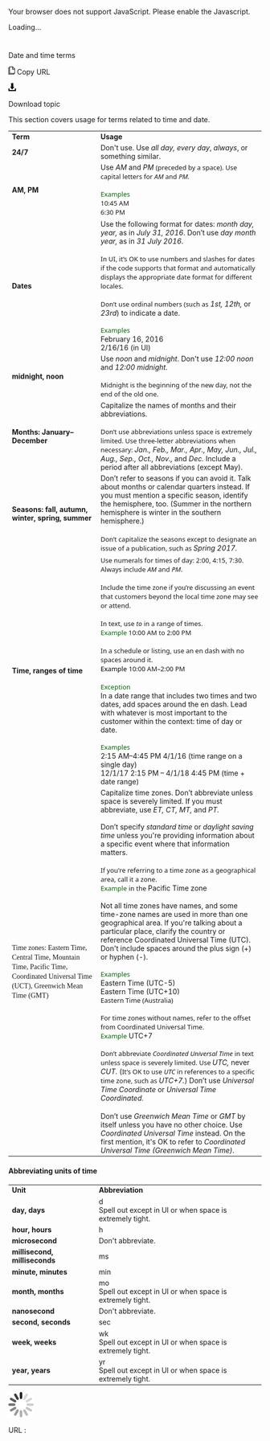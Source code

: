 ﻿Your browser does not support JavaScript. Please enable the Javascript.

Loading...

# 

Date and time terms

![Copy URL](date-time-terms_files/Copy.png)
Copy URL

![Download](date-time-terms_files/Download.png)

Download topic

This section covers usage for terms related to time and date.

<table>
<tbody>
<tr class="odd">
<td><b>Term</b></td>
<td><b>Usage</b></td>
</tr>
<tr class="even">
<td><div>
<b>24/7</b>
</div></td>
<td><div>
<div>
Don't use. Use <em>all day, every day</em>, <em>always</em>, or something similar.
</div>
</div></td>
</tr>
<tr class="odd">
<td><div>
<b>AM, PM</b>
</div></td>
<td><div>
Use <em>AM</em> and <em>PM</em> <span style="font-family: Segoe UI; font-size: small;">(preceded by a space). Use capital letters for <em>AM</em> and <em>PM.</em></span>
</div>
<br />

<div>
<span style="color: rgb(0, 0, 0); font-family: Segoe UI; font-size: small;"></span><span style="color: rgb(0, 102, 0); font-family: Segoe UI; font-size: small;">Examples</span><br />
<span style="font-family: Segoe UI; font-size: small;">10:45 AM<br />
6:30 PM</span>
</div></td>
</tr>
<tr class="even">
<td><b>Dates</b></td>
<td><div>
Use the following format for dates: <em>month day, year,</em> as in <em>July 31, 2016</em>. Don’t use <em>day month year,</em> as in <em>31 July 2016</em>.<br />
<span style="font-family: Segoe UI; font-size: small;"><br />
In UI, it’s OK to use numbers and slashes for dates if the code supports that format and automatically displays the appropriate date format for different locales. </span><br />
<span style="font-family: Segoe UI; font-size: small;"><br />
Don’t use ordinal numbers (such as </span><em>1st, 12th,</em> or <em>23rd</em>) to indicate a date.<br />

</div>
<br />

<div>
<span style="color: rgb(0, 102, 0); font-family: Segoe UI; font-size: small;">Examples</span>
</div>
<div>
February 16, 2016<br />
2/16/16 (in UI)
</div></td>
</tr>
<tr class="odd">
<td><b>midnight, noon</b></td>
<td><div>
Use <em>noon</em> and <em>midnight</em>. Don't use <em>12:00 noon</em> and <em>12:00 midnight.</em>
</div>
<div>
<span style="font-family: Segoe UI; font-size: small;"><br />
Midnight is the beginning of the new day, not the end of the old one.</span>
</div></td>
</tr>
<tr class="even">
<td><div>
<b>Months: January–December</b>
</div></td>
<td><div>
Capitalize the names of months and their abbreviations. 
</div>
<div>
<span style="font-family: Segoe UI; font-size: small;"><br />
Don’t use abbreviations unless space is extremely limited. Use three-letter abbreviations when necessary: </span><em>Jan., Feb., Mar., Apr., May, Jun., Jul., Aug., Sep., Oct., Nov.,</em> and <em>Dec.</em> Include a period after all abbreviations (except May).
</div></td>
</tr>
<tr class="odd">
<td><div>
<b>Seasons: fall, autumn, winter, spring, summer</b>
</div></td>
<td>Don’t refer to seasons if you can avoid it. Talk about months or calendar quarters instead. If you must mention a specific season, identify the hemisphere, too. (Summer in the northern hemisphere is winter in the southern hemisphere.) <span style="font-family: Segoe UI; font-size: small;"><br />
<br />
Don’t capitalize the seasons except to designate an issue of a publication, such as </span><em>Spring 2017.</em></td>
</tr>
<tr class="even">
<td><b>Time, ranges of time</b></td>
<td><div>
<span style="font-family: Segoe UI; font-size: small;">Use numerals for times of day: 2:00, 4:15, 7:30. Always include <em>AM</em> and <em>PM</em>.<br />
<br />
Include the time zone if you’re discussing an event that customers beyond the local time zone may see or attend.<br />
<br />
In text, use <em>to</em> in a range of times.<br />
</span><span style="color: rgb(0, 102, 0); font-family: Segoe UI; font-size: small;">Example</span><span style="font-family: Segoe UI; font-size: small;"> 10:00 AM to 2:00 PM<br />
<br />
In a schedule or listing, use an en dash with no spaces around it.<br />
</span><span style="color: rgb(0, 0, 0); font-family: Segoe UI; font-size: small;">Example</span> <span style="font-family: Segoe UI; font-size: small;">10:00 AM–2:00 PM<br />
<br />
</span><span style="color: rgb(0, 102, 0); font-family: Segoe UI; font-size: small;">Exception</span><span style="color: rgb(0, 0, 0); font-family: Segoe UI; font-size: small;"><br />
</span>In a date range that includes two times and two dates, add spaces around the en dash. Lead with whatever is most important to the customer within the context: time of day or date. <br />
<br />
<span style="color: rgb(0, 0, 0); font-family: Segoe UI; font-size: small;"></span><span style="color: rgb(0, 102, 0); font-family: Segoe UI; font-size: small;">Examples</span><br />
2:15 AM–4:45 PM 4/1/16 (time range on a single day)<br />
12/1/17 2:15 PM – 4/1/18 4:45 PM (time + date range)
</div></td>
</tr>
<tr class="odd">
<td><span style="font-family: Segoe UI;"><span style="font-family: Segoe UI Semibold;">Time zones: Eastern Time, Central Time, Mountain Time, Pacific Time, Coordinated Universal Time (UCT), Greenwich Mean Time (GMT)</span></span> </td>
<td><div>
Capitalize time zones. Don’t abbreviate unless space is severely limited. If you must abbreviate, use <em>ET, CT, MT,</em> and <em>PT.</em>
</div>
<div>
<br />
Don’t specify <em>standard time</em> or <em>daylight saving</em> <em>time</em> unless you're providing information about a specific event where that information matters. 
</div>
<div>
<span style="font-family: Segoe UI; font-size: small;"><span style="font-family: Segoe UI; font-size: small;"><br />
If you're referring to a time zone as a geographical area, call it a zone.<br />
</span></span><span style="color: rgb(0, 102, 0); font-family: Segoe UI; font-size: small;">Example</span> <span style="font-family: Segoe UI; font-size: small;">in the </span>Pacific Time zone <em></em>
</div>
<div>
<br />
Not all time zones have names, and some time-zone names are used in more than one geographical area. If you're talking about a particular place, clarify the country or reference Coordinated Universal Time (UTC). Don't include spaces around the plus sign (+) or hyphen (-).
</div>
<div>
<br />
<span style="color: rgb(0, 102, 0); font-family: Segoe UI; font-size: small;">Examples</span> <br />
Eastern Time (UTC-5)<br />
Eastern Time (UTC+10)<br />
<span style="font-family: Segoe UI; font-size: small;">Eastern Time (Australia)<br />
</span><em></em><br />
<em></em>
</div>
<div>
<span style="font-family: Segoe UI; font-size: small;">For time zones without names, refer to the offset from Coordinated Universal Time.<br />
</span><span style="color: rgb(0, 102, 0); font-family: Segoe UI; font-size: small;">Example</span> UTC+7<br />
<br />
<span style="font-family: Segoe UI; font-size: small;">Don’t abbreviate <em>Coordinated Universal Time</em> in text unless space is severely limited. Use </span><em>UTC,</em> never <em>CUT.</em> (<span style="font-family: Segoe UI; font-size: small;">It’s OK to use <em>UTC</em> in references to a specific time zone, such as </span><em>UTC+7.</em>) Don’t use <em>Universal Time Coordinate</em> or <em>Universal Time Coordinated</em><span style="font-family: Segoe UI; font-size: small;">.<br />
<br />
</span>Don’t use <em>Greenwich Mean Time</em> or <em>GMT</em> by itself unless you have no other choice. Use <em>Coordinated Universal Time</em> instead. On the first mention, it's OK to refer to <em>Coordinated Universal Time (Greenwich Mean Time)</em>.
</div></td>
</tr>
</tbody>
</table>

#### Abbreviating units of time

<table>
<tbody>
<tr class="odd">
<td><b>Unit</b></td>
<td><b>Abbreviation</b></td>
</tr>
<tr class="even">
<td><b>day, days</b></td>
<td>d<br />
Spell out except in UI or when space is extremely tight.</td>
</tr>
<tr class="odd">
<td><b>hour, hours</b></td>
<td>h</td>
</tr>
<tr class="even">
<td><b>microsecond </b></td>
<td>Don't abbreviate.</td>
</tr>
<tr class="odd">
<td><b>millisecond, milliseconds</b></td>
<td>ms</td>
</tr>
<tr class="even">
<td><b>minute, minutes</b></td>
<td>min</td>
</tr>
<tr class="odd">
<td><b>month, months</b></td>
<td>mo <br />
Spell out except in UI or when space is extremely tight.</td>
</tr>
<tr class="even">
<td><b>nanosecond</b></td>
<td>Don't abbreviate.</td>
</tr>
<tr class="odd">
<td><b>second, seconds</b></td>
<td>sec</td>
</tr>
<tr class="even">
<td><b>week, weeks</b></td>
<td>wk <br />
Spell out except in UI or when space is extremely tight.</td>
</tr>
<tr class="odd">
<td><b>year, years</b></td>
<td>yr <br />
Spell out except in UI or when space is extremely tight.</td>
</tr>
</tbody>
</table>

![In progress](date-time-terms_files/activity-large.gif)

URL :
